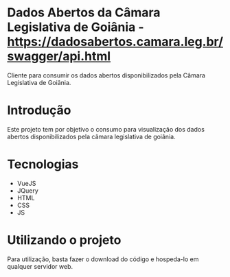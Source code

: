 # Dados Abertos da Câmara Legislativa de Goiânia - https://dadosabertos.camara.leg.br/swagger/api.html
Cliente para consumir os dados abertos disponibilizados pela Câmara Legislativa de Goiânia.

# Introdução

Este projeto tem por objetivo o consumo para visualização dos dados abertos disponibilizados pela câmara legislativa de goiânia.

# Tecnologias
- VueJS
- JQuery
- HTML
- CSS
- JS

# Utilizando o projeto

Para utilização, basta fazer o download do código e hospeda-lo em qualquer servidor web.
